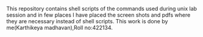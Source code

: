 This repository contains shell scripts of the commands used during unix lab session and in few places I have placed the screen shots and pdfs where they are necessary instead of shell scripts.
This work is done by me(Karthikeya madhavan),Roll no:422134.
